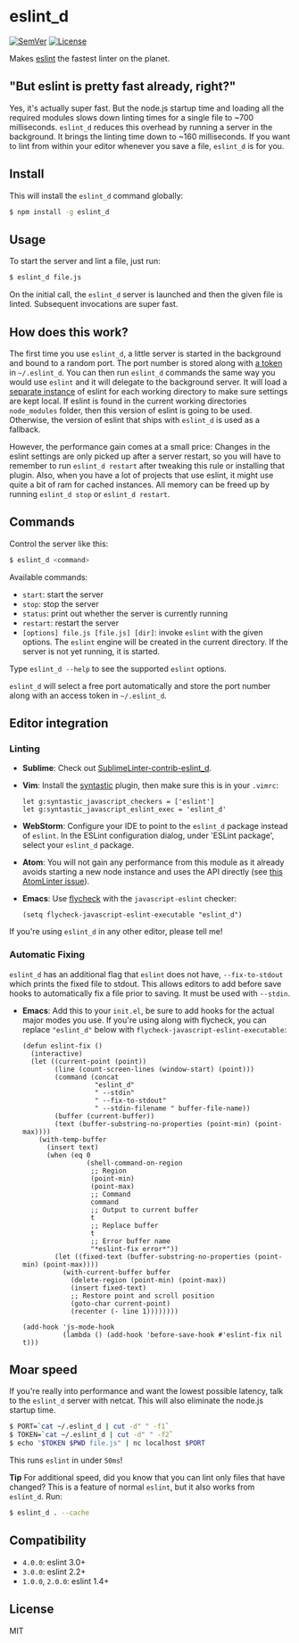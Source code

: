 # eslint\_d

[![SemVer]](http://semver.org)
[![License]](https://github.com/mantoni/eslint\_d.js/blob/master/LICENSE)

Makes [eslint][] the fastest linter on the planet.

## "But eslint is pretty fast already, right?"

Yes, it's actually super fast. But the node.js startup time and loading all the
required modules slows down linting times for a single file to ~700
milliseconds. `eslint_d` reduces this overhead by running a server in the
background. It brings the linting time down to ~160 milliseconds. If you want
to lint from within your editor whenever you save a file, `eslint_d` is for
you.

## Install

This will install the `eslint_d` command globally: 

```bash
$ npm install -g eslint_d
```

## Usage

To start the server and lint a file, just run:

```bash
$ eslint_d file.js
```

On the initial call, the `eslint_d` server is launched and then the given file
is linted. Subsequent invocations are super fast.

## How does this work?

The first time you use `eslint_d`, a little server is started in the background
and bound to a random port. The port number is stored along with [a
token][change401] in `~/.eslint_d`. You can then run `eslint_d` commands the
same way you would use `eslint` and it will delegate to the background server.
It will load a [separate instance][change220] of eslint for each working
directory to make sure settings are kept local. If eslint is found in the
current working directories `node_modules` folder, then this version of eslint
is going to be used. Otherwise, the version of eslint that ships with
`eslint_d` is used as a fallback.

However, the performance gain comes at a small price: Changes in the eslint
settings are only picked up after a server restart, so you will have to
remember to run `eslint_d restart` after tweaking this rule or installing that
plugin. Also, when you have a lot of projects that use eslint, it might use
quite a bit of ram for cached instances. All memory can be freed up by running
`eslint_d stop` or `eslint_d restart`.

## Commands

Control the server like this:

```bash
$ eslint_d <command>
```

Available commands:

- `start`: start the server
- `stop`: stop the server
- `status`: print out whether the server is currently running
- `restart`: restart the server
- `[options] file.js [file.js] [dir]`: invoke `eslint` with the given options.
  The `eslint` engine will be created in the current directory. If the server
  is not yet running, it is started.

Type `eslint_d --help` to see the supported `eslint` options.

`eslint_d` will select a free port automatically and store the port number
along with an access token in `~/.eslint_d`.

## Editor integration

### Linting

- __Sublime__: Check out [SublimeLinter-contrib-eslint\_d][SublimeLinter].
- __Vim__: Install the [syntastic][] plugin, then make sure this is in your
  `.vimrc`:

    ```vim
    let g:syntastic_javascript_checkers = ['eslint']
    let g:syntastic_javascript_eslint_exec = 'eslint_d'
    ```

- __WebStorm__: Configure your IDE to point to the `eslint_d` package instead
  of `eslint`. In the ESLint configuration dialog, under 'ESLint package',
  select your `eslint_d` package.
- __Atom__: You will not gain any performance from this module as it already
  avoids starting a new node instance and uses the API directly (see [this
  AtomLinter issue](https://github.com/AtomLinter/linter-eslint/issues/215)).
- __Emacs__: Use [flycheck](http://www.flycheck.org/) with the `javascript-eslint` 
  checker:

    ```elisp
    (setq flycheck-javascript-eslint-executable "eslint_d")
    ```

If you're using `eslint_d` in any other editor, please tell me!

### Automatic Fixing

`eslint_d` has an additional flag that `eslint` does not have, `--fix-to-stdout`
which prints the fixed file to stdout. This allows editors to add before save
hooks to automatically fix a file prior to saving. It must be used with
`--stdin`.

- __Emacs__: Add this to your `init.el`, be sure to add hooks for the actual
  major modes you use. If you're using along with flycheck, you can replace
  `"eslint_d"` below with `flycheck-javascript-eslint-executable`:

    ```elisp
    (defun eslint-fix ()
      (interactive)
      (let ((current-point (point))
            (line (count-screen-lines (window-start) (point)))
            (command (concat
                      "eslint_d"
                      " --stdin"
                      " --fix-to-stdout"
                      " --stdin-filename " buffer-file-name))
            (buffer (current-buffer))
            (text (buffer-substring-no-properties (point-min) (point-max))))
        (with-temp-buffer
          (insert text)
          (when (eq 0
                    (shell-command-on-region
                     ;; Region
                     (point-min)
                     (point-max)
                     ;; Command
                     command
                     ;; Output to current buffer
                     t
                     ;; Replace buffer
                     t
                     ;; Error buffer name
                     "*eslint-fix error*"))
            (let ((fixed-text (buffer-substring-no-properties (point-min) (point-max))))
              (with-current-buffer buffer
                (delete-region (point-min) (point-max))
                (insert fixed-text)
                ;; Restore point and scroll position
                (goto-char current-point)
                (recenter (- line 1))))))))

    (add-hook 'js-mode-hook
              (lambda () (add-hook 'before-save-hook #'eslint-fix nil t)))
    ```

## Moar speed

If you're really into performance and want the lowest possible latency, talk to
the `eslint_d` server with netcat. This will also eliminate the node.js startup
time.

```bash
$ PORT=`cat ~/.eslint_d | cut -d" " -f1`
$ TOKEN=`cat ~/.eslint_d | cut -d" " -f2`
$ echo "$TOKEN $PWD file.js" | nc localhost $PORT
```

This runs `eslint` in under `50ms`!

**Tip** For additional speed, did you know that you can lint only files that
have changed? This is a feature of normal `eslint`, but it also works from
`eslint_d`. Run:

```bash
$ eslint_d . --cache
```

## Compatibility

- `4.0.0`: eslint 3.0+
- `3.0.0`: eslint 2.2+
- `1.0.0`, `2.0.0`: eslint 1.4+

## License

MIT

[SemVer]: http://img.shields.io/:semver-%E2%9C%93-brightgreen.svg
[License]: http://img.shields.io/npm/l/eslint_d.svg
[eslint]: http://eslint.org
[SublimeLinter]: https://github.com/roadhump/SublimeLinter-contrib-eslint_d
[syntastic]: https://github.com/scrooloose/syntastic
[change220]: https://github.com/mantoni/eslint_d.js/blob/master/CHANGES.md#220
[change401]: https://github.com/mantoni/eslint_d.js/blob/master/CHANGES.md#401
